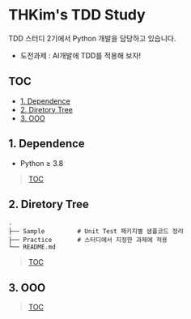 # THKim's TDD Study
TDD 스터디 2기에서 Python 개발을 담당하고 있습니다.
- 도전과제 : AI개발에 TDD를 적용해 보자!

## TOC
- [1. Dependence](#1-dependence)
- [2. Diretory Tree](#2-diretory-tree)
- [3. OOO](#3-ooo)

## 1. Dependence
- Python ≥ 3.8
> [TOC](#toc)

## 2. Diretory Tree
```
.
├── Sample         # Unit Test 패키지별 샘플코드 정리
├── Practice       # 스터디에서 지정한 과제에 적용
└── README.md
```
> [TOC](#toc)

## 3. OOO
> [TOC](#toc)